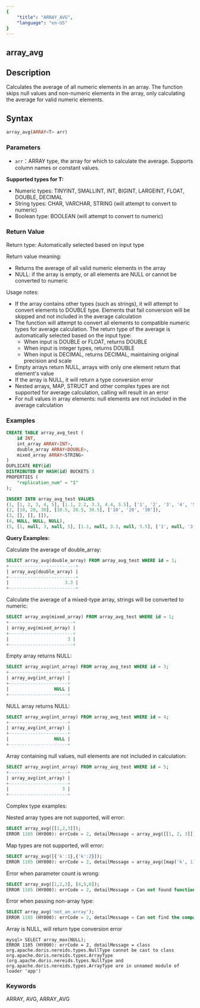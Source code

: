 ```yaml
---
{
    "title": "ARRAY_AVG",
    "language": "en-US"
}
---
```


## array_avg

<version since="2.0.0">

</version>

## Description

Calculates the average of all numeric elements in an array. The function skips null values and non-numeric elements in the array, only calculating the average for valid numeric elements.

## Syntax

```sql
array_avg(ARRAY<T> arr)
```

### Parameters

- `arr`：ARRAY<T> type, the array for which to calculate the average. Supports column names or constant values.

**Supported types for T:**
- Numeric types: TINYINT, SMALLINT, INT, BIGINT, LARGEINT, FLOAT, DOUBLE, DECIMAL
- String types: CHAR, VARCHAR, STRING (will attempt to convert to numeric)
- Boolean type: BOOLEAN (will attempt to convert to numeric)

### Return Value

Return type: Automatically selected based on input type

Return value meaning:
- Returns the average of all valid numeric elements in the array
- NULL: if the array is empty, or all elements are NULL or cannot be converted to numeric

Usage notes:
- If the array contains other types (such as strings), it will attempt to convert elements to DOUBLE type. Elements that fail conversion will be skipped and not included in the average calculation
- The function will attempt to convert all elements to compatible numeric types for average calculation. The return type of the average is automatically selected based on the input type:
  - When input is DOUBLE or FLOAT, returns DOUBLE
  - When input is integer types, returns DOUBLE
  - When input is DECIMAL, returns DECIMAL, maintaining original precision and scale
- Empty arrays return NULL, arrays with only one element return that element's value
- If the array is NULL, it will return a type conversion error
- Nested arrays, MAP, STRUCT and other complex types are not supported for average calculation, calling will result in an error
- For null values in array elements: null elements are not included in the average calculation

### Examples

```sql
CREATE TABLE array_avg_test (
    id INT,
    int_array ARRAY<INT>,
    double_array ARRAY<DOUBLE>,
    mixed_array ARRAY<STRING>
)
DUPLICATE KEY(id)
DISTRIBUTED BY HASH(id) BUCKETS 3
PROPERTIES (
    "replication_num" = "1"
);

INSERT INTO array_avg_test VALUES
(1, [1, 2, 3, 4, 5], [1.1, 2.2, 3.3, 4.4, 5.5], ['1', '2', '3', '4', '5']),
(2, [10, 20, 30], [10.5, 20.5, 30.5], ['10', '20', '30']),
(3, [], [], []),
(4, NULL, NULL, NULL),
(5, [1, null, 3, null, 5], [1.1, null, 3.3, null, 5.5], ['1', null, '3', null, '5']);
```

**Query Examples:**

Calculate the average of double_array:
```sql
SELECT array_avg(double_array) FROM array_avg_test WHERE id = 1;
+-------------------------+
| array_avg(double_array) |
+-------------------------+
|                     3.3 |
+-------------------------+
```

Calculate the average of a mixed-type array, strings will be converted to numeric:
```sql
SELECT array_avg(mixed_array) FROM array_avg_test WHERE id = 1;
+------------------------+
| array_avg(mixed_array) |
+------------------------+
|                      3 |
+------------------------+
```

Empty array returns NULL:
```sql
SELECT array_avg(int_array) FROM array_avg_test WHERE id = 3;
+----------------------+
| array_avg(int_array) |
+----------------------+
|                 NULL |
+----------------------+
```

NULL array returns NULL:
```sql
SELECT array_avg(int_array) FROM array_avg_test WHERE id = 4;
+----------------------+
| array_avg(int_array) |
+----------------------+
|                 NULL |
+----------------------+
```

Array containing null values, null elements are not included in calculation:
```sql
SELECT array_avg(int_array) FROM array_avg_test WHERE id = 5;
+----------------------+
| array_avg(int_array) |
+----------------------+
|                    3 |
+----------------------+
```

Complex type examples:

Nested array types are not supported, will error:
```sql
SELECT array_avg([[1,2,3]]);
ERROR 1105 (HY000): errCode = 2, detailMessage = array_avg([[1, 2, 3]]) does not support type: ARRAY<TINYINT>
```

Map types are not supported, will error:
```sql
SELECT array_avg([{'k':1},{'k':2}]);
ERROR 1105 (HY000): errCode = 2, detailMessage = array_avg([map('k', 1), map('k', 2)]) does not support type: MAP<VARCHAR(1),TINYINT>
```

Error when parameter count is wrong:
```sql
SELECT array_avg([1,2,3], [4,5,6]);
ERROR 1105 (HY000): errCode = 2, detailMessage = Can not found function 'array_avg' which has 2 arity. Candidate functions are: [array_avg(Expression)]
```

Error when passing non-array type:
```sql
SELECT array_avg('not_an_array');
ERROR 1105 (HY000): errCode = 2, detailMessage = Can not find the compatibility function signature: array_avg(VARCHAR(12))
```

Array is NULL, will return type conversion error
```
mysql> SELECT array_max(NULL);
ERROR 1105 (HY000): errCode = 2, detailMessage = class org.apache.doris.nereids.types.NullType cannot be cast to class org.apache.doris.nereids.types.ArrayType (org.apache.doris.nereids.types.NullType and org.apache.doris.nereids.types.ArrayType are in unnamed module of loader 'app')
```

### Keywords

ARRAY, AVG, ARRAY_AVG

